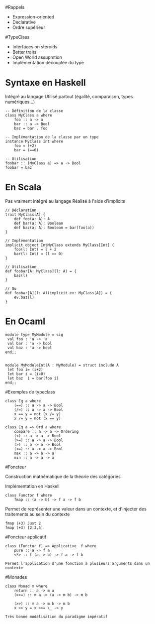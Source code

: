 #Rappels

- Expression-oriented
- Declarative
- Ordre supérieur

#TypeClass

- Interfaces on steroids
- Better traits
- Open World assupmtion
- Implémentation découplée du type

# Syntaxe en Haskell
Intégré au langage
Utilisé partout (égalité, comparaison, types numériques...)

    -- Définition de la classe
    class MyClass a where
        foo :: a -> a
        bar :: a -> Bool
        baz = bar . foo

    -- Implémentation de la classe par un type
    instance MyClass Int where
        foo = (+2)
        bar = (==0)

    -- Utilisation
    foobar :: (MyClass a) => a -> Bool
    foobar = baz

# En Scala
Pas vraiment intégré au langage
Réalisé à l'aide d'implicits

    // Déclaration
    trait MyClass[A] {
        def foo(a: A): A
        def bar(a: A): Boolean
        def baz(a: A): Boolean = bar(foo(a))
    }

    // Implémentation
    implicit object IntMyClass extends MyClass[Int] {
        foo(l: Int) = l + 2
        bar(l: Int) = (l == 0)
    }

    // Utilisation
    def foobar[A: MyClass](l: A) = {
        baz(l)
    }

    // Ou
    def foobar[A](l: A)(implicit ev: MyClass[A]) = {
        ev.baz(l)
    }

# En Ocaml

    module type MyModule = sig
     val foo : 'a -> 'a
     val bar : 'a -> bool
     val baz : 'a -> bool
    end;;


    module MyModuleInt(A : MyModule) = struct include A
     let foo i= (i+2)
     let bar i = (i=0)
     let baz  i = bar(foo i)
    end;;
 



#Exemples de typeclass

    class Eq a where
        (==) :: a -> a -> Bool
        (/=) :: a -> a -> Bool
        x == y = not (x /= y)
        x /= y = not (x == y)

    class Eq a => Ord a where
        compare :: a -> a -> Ordering
        (<) :: a -> a -> Bool
        (>=) :: a -> a -> Bool
        (>) :: a -> a -> Bool
        (<=) :: a -> a -> Bool
        max :: a -> a -> a
        min :: a -> a -> a

#Foncteur

Construction mathématique de la théorie des catégories

Implémentation en Haskell

    class Functor f where
        fmap :: (a -> b) -> f a -> f b

Permet de représenter une valeur dans un contexte, et d'injecter des
traitements au sein du contexte

    fmap (+3) Just 2
    fmap (+3) [2,3,5]


#Foncteur applicatif

    class (Functor f) => Applicative  f where
        pure :: a -> f a
        <*> :: f (a -> b) -> f a -> f b

    Permet l'application d'une fonction à plusieurs arguments dans un contexte


#Monades

    class Monad m where
        return :: a -> m a
        (>>=) :: m a -> (a -> m b) -> m b

        (>>) :: m a -> m b -> m b
        x >> y = x >>= \_ -> y

    Très bonne modélisation du paradigme impératif
